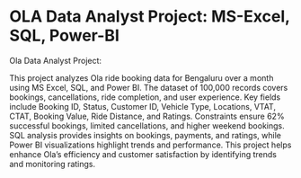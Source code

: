 # OLA Data Analyst Project: MS-Excel, SQL, Power-BI
Ola Data Analyst Project:

This project analyzes Ola ride booking data for Bengaluru over a month using MS Excel, SQL, and Power BI. The dataset of 100,000 records covers bookings, cancellations, ride completion, and user experience. Key fields include Booking ID, Status, Customer ID, Vehicle Type, Locations, VTAT, CTAT, Booking Value, Ride Distance, and Ratings. Constraints ensure 62% successful bookings, limited cancellations, and higher weekend bookings. SQL analysis provides insights on bookings, payments, and ratings, while Power BI visualizations highlight trends and performance. This project helps enhance Ola’s efficiency and customer satisfaction by identifying trends and monitoring ratings.
